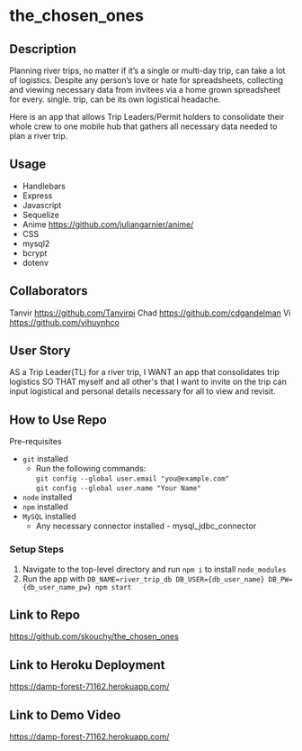 # the_chosen_ones

## Description
Planning river trips, no matter if it’s a single or multi-day trip, can take a lot of logistics. Despite any person’s love or hate for spreadsheets, collecting and viewing necessary data from invitees via a home grown spreadsheet for every. single. trip, can be its own logistical headache. 

Here is an app that allows Trip Leaders/Permit holders to consolidate their whole crew to one mobile hub that gathers all necessary data needed to plan a river trip.

## Usage
* Handlebars
* Express
* Javascript
* Sequelize
* Anime https://github.com/juliangarnier/anime/
* CSS
* mysql2
* bcrypt
* dotenv

## Collaborators
Tanvir https://github.com/Tanvirpi
Chad https://github.com/cdgandelman
Vi https://github.com/vihuynhco

## User Story
AS a Trip Leader(TL) for a river trip,
I WANT an app that consolidates trip logistics
SO THAT myself and all other's that I want to invite on the trip can input logistical and personal details necessary for all to view and revisit.

## How to Use Repo
Pre-requisites
* `git` installed
	* Run the following commands:
		</br> `git config --global user.email "you@example.com"`
		</br> `git config --global user.name "Your Name"`
* `node` installed
* `npm` installed
* `MySQL` installed
	* Any necessary connector installed - mysql_jdbc_connector

### Setup Steps
1. Navigate to the top-level directory and run `npm i` to install `node_modules`
2. Run the app with `DB_NAME=river_trip_db DB_USER={db_user_name} DB_PW={db_user_name_pw} npm start`

## Link to Repo
https://github.com/skouchy/the_chosen_ones

## Link to Heroku Deployment
https://damp-forest-71162.herokuapp.com/

## Link to Demo Video
https://damp-forest-71162.herokuapp.com/